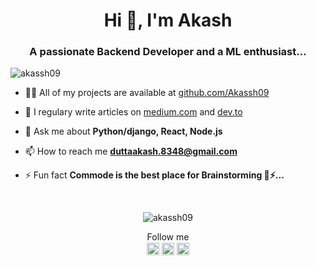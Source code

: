 <h1 align="center">Hi 👋, I'm Akash </h1>
<h3 align="center">A passionate Backend Developer and a ML enthusiast...</h3>
<p align="left"> <img src="https://komarev.com/ghpvc/?username=akassh09" alt="akassh09" /> </p>

- 👨‍💻 All of my projects are available at [github.com/Akassh09](github.com/Akassh09)

- 📝 I regulary write articles on [medium.com](medium.com) and [dev.to](dev.to)

- 💬 Ask me about **Python/django, React, Node.js**

- 📫 How to reach me **duttaakash.8348@gmail.com**

- ⚡ Fun fact **Commode is the best place for Brainstorming 🧠⚡...**


<p align="left"></p><br><p align="center"> <img src="https://github-readme-stats.vercel.app/api?username=akassh09&show_icons=true" alt="akassh09" /> </p> 

<p align="center">
<h> Follow me </h><br>
<a href="https://twitter.com/akassh09" target="_blank"><img align="center" src="https://cdn.jsdelivr.net/npm/simple-icons@3.0.1/icons/twitter.svg" alt="akassh09" height="20" width="20" /></a>
<a href="https://linkedin.com/in/akassh09" target="_blank"><img align="center" src="https://cdn.jsdelivr.net/npm/simple-icons@3.0.1/icons/linkedin.svg" alt="akassh09" height="20" width="20" /></a>
<a href="https://instagram.com/akassh09" target="_blank"><img align="center" src="https://cdn.jsdelivr.net/npm/simple-icons@3.0.1/icons/instagram.svg" alt="akassh09" height="20" width="20" /></a>
</p>
